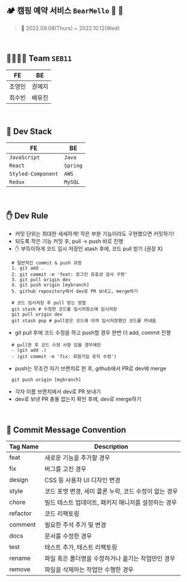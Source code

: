 ## 🏕 캠핑 예약 서비스 `BearMello` 🐻 🍡

> 📆 2022.09.08(Thurs) ~ 2022.10.12(Wed)

<br/>

## 👩‍💻🧑‍💻 Team `SEB11`

| FE     | BE     |
| ------ | ------ |
| 조영민 | 권예지 |
| 최수빈 | 배유진 |

<br/>

## 🫧 Dev Stack

| FE                 | BE       |
| ------------------ | -------- |
| `JavaScript`       | `Java`   |
| `React`            | `Spring` |
| `Styled-Component` | `AWS`    |
| `Redux`            | `MySQL`  |

<br/>

## ✋ Dev Rule

- 커밋 단위는 최대한 세세하게! 작은 부분 기능이라도 구현했으면 커밋하기!
- 되도록 작은 기능 커밋 후, pull -> push 바로 진행
- ✋ 부득이하게 코드 임시 저장인 stash 후에, 코드 pull 받기 (권장 X)

```
  # 일반적인 commit & push 과정
  1. git add .
  2. git commit -m 'feat: 로그인 유효성 검사 구현'
  3. git pull origin dev
  4. git push origin [mybranch]
  5. github repository에서 dev로 PR 보내고, merge하기

  # 코드 임시저장 후 pull 받는 방법
  git stash # 수정한 코드를 임시저장소에 임시저장
  git pull origin dev
  git stash pop # pull받은 코드에 아까 임시저장했던 코드를 꺼내옴
```

- git pull 후에 코드 수정을 하고 push할 경우 한번 더 add, commit 진행

```
  # pull한 후 코드 수정 사항 있을 경우에만
  - (git add .)
  - (git commit -m 'fix: 회원가입 로직 수정')
```

- push는 무조건 자기 브랜치로 한 후, github에서 PR로 dev에 merge

```
  git push origin [mybranch]
```

- 각자 이름 브랜치에서 dev로 PR 보내기
- dev로 보낸 PR 충돌 없는지 확인 후에, dev로 merge하기

<br/>

## 📨 Commit Message Convention

| Tag Name | Description                                           |
| -------- | ----------------------------------------------------- |
| feat     | 새로운 기능을 추가할 경우                             |
| fix      | 버그를 고친 경우                                      |
| design   | CSS 등 사용자 UI 디자인 변경                          |
| style    | 코드 포맷 변경, 세미 콜론 누락, 코드 수정이 없는 경우 |
| chore    | 빌드 테스트 업데이트, 패키지 매니저를 설정하는 경우   |
| refactor | 코드 리팩토링                                         |
| comment  | 필요한 주석 추가 및 변경                              |
| docs     | 문서를 수정한 경우                                    |
| test     | 테스트 추가, 테스트 리팩토링                          |
| rename   | 파일 혹은 폴더명을 수정하거나 옮기는 작업만인 경우    |
| remove   | 파일을 삭제하는 작업만 수행한 경우                    |
